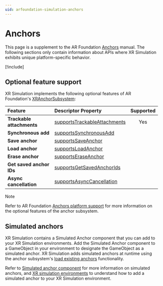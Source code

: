 ```yaml
---
uid: arfoundation-simulation-anchors
---
```

# Anchors

This page is a supplement to the AR Foundation [Anchors](xref:arfoundation-anchors) manual. The following sections only contain information about APIs where XR Simulation exhibits unique platform-specific behavior.

[!include[](../../snippets/arf-docs-tip.md)]

## Optional feature support

XR Simulation implements the following optional features of AR Foundation's [XRAnchorSubsystem](xref:UnityEngine.XR.ARSubsystems.XRAnchorSubsystem):

| Feature | Descriptor Property | Supported |
| :------ | :------------------ | :-------: |
| **Trackable attachments** | [supportsTrackableAttachments](xref:UnityEngine.XR.ARSubsystems.XRAnchorSubsystemDescriptor.supportsTrackableAttachments) | Yes |
| **Synchronous add** | [supportsSynchronousAdd](xref:UnityEngine.XR.ARSubsystems.XRAnchorSubsystemDescriptor.supportsSynchronousAdd) |  |
| **Save anchor** | [supportsSaveAnchor](xref:UnityEngine.XR.ARSubsystems.XRAnchorSubsystemDescriptor.supportsSaveAnchor) |  |
| **Load anchor** | [supportsLoadAnchor](xref:UnityEngine.XR.ARSubsystems.XRAnchorSubsystemDescriptor.supportsLoadAnchor) |  |
| **Erase anchor** | [supportsEraseAnchor](xref:UnityEngine.XR.ARSubsystems.XRAnchorSubsystemDescriptor.supportsEraseAnchor) |  |
| **Get saved anchor IDs** | [supportsGetSavedAnchorIds](xref:UnityEngine.XR.ARSubsystems.XRAnchorSubsystemDescriptor.supportsGetSavedAnchorIds) |  |
| **Async cancellation** | [supportsAsyncCancellation](xref:UnityEngine.XR.ARSubsystems.XRAnchorSubsystemDescriptor.supportsAsyncCancellation) |  |

> [!NOTE]
> Refer to AR Foundation [Anchors platform support](xref:arfoundation-anchors-platform-support) for more information
> on the optional features of the anchor subsystem.

## Simulated anchors

XR Simulation contains a Simulated Anchor component that you can add to your XR Simulation environments. Add the Simulated Anchor component to a GameObject in your environment to designate the GameObject as a simulated anchor. XR Simulation adds simulated anchors at runtime using the anchor subsystem's [load existing anchors](xref:arfoundation-anchors-persistent#load-anchor) functionality.

Refer to [Simulated anchor component](xref:arfoundation-simulation-environments#simulated-anchor-component) for more information on simulated anchors, and [XR simulation environments](xref:arfoundation-simulation-environments) to understand how to add a simulated anchor to your XR Simulation environment.
